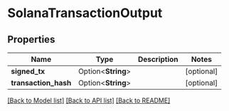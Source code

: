 # SolanaTransactionOutput

## Properties

Name | Type | Description | Notes
------------ | ------------- | ------------- | -------------
**signed_tx** | Option<**String**> |  | [optional]
**transaction_hash** | Option<**String**> |  | [optional]

[[Back to Model list]](../README.md#documentation-for-models) [[Back to API list]](../README.md#documentation-for-api-endpoints) [[Back to README]](../README.md)


